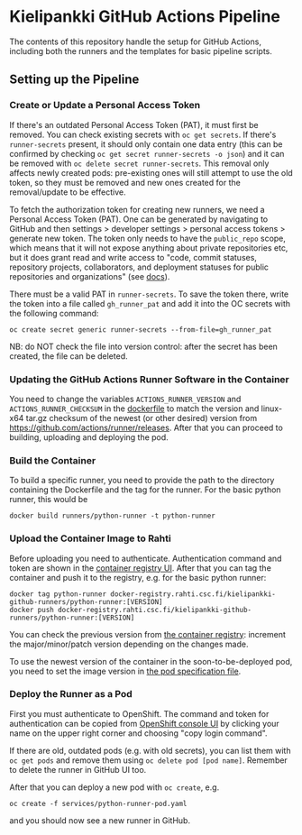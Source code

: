 # Kielipankki GitHub Actions Pipeline

The contents of this repository handle the setup for GitHub Actions, including
both the runners and the templates for basic pipeline scripts.

## Setting up the Pipeline

### Create or Update a Personal Access Token

If there's an outdated Personal Access Token (PAT), it must first be removed.
You can check existing secrets with `oc get secrets`. If there's
`runner-secrets` present, it should only contain one data entry (this can be
confirmed by checking `oc get secret runner-secrets -o json`) and it can be
removed with `oc delete secret runner-secrets`. This removal only affects newly
created pods: pre-existing ones will still attempt to use the old token, so
they must be removed and new ones created for the removal/update to be
effective.

To fetch the authorization token for creating new runners, we need a Personal
Access Token (PAT). One can be generated by navigating to GitHub and then
settings > developer settings > personal access tokens > generate new token.
The token only needs to have the `public_repo` scope, which means that it will
not expose anything about private repositories etc, but it does grant read and
write access to "code, commit statuses, repository projects, collaborators, and
deployment statuses for public repositories and organizations" (see
[docs](https://docs.github.com/en/developers/apps/building-oauth-apps/scopes-for-oauth-apps)).

There must be a valid PAT in `runner-secrets`. To save the token there, write
the token into a file called `gh_runner_pat` and add it into the OC secrets
with the following command:
```
oc create secret generic runner-secrets --from-file=gh_runner_pat
```

NB: do NOT check the file into version control: after the secret has been
created, the file can be deleted.


### Updating the GitHub Actions Runner Software in the Container
You need to change the variables `ACTIONS_RUNNER_VERSION` and
`ACTIONS_RUNNER_CHECKSUM` in the [dockerfile](runner/Dockerfile) to match the
version and linux-x64 tar.gz checksum of the newest (or other desired) version
from https://github.com/actions/runner/releases. After that you can proceed to
building, uploading and deploying the pod.


### Build the Container

To build a specific runner, you need to provide the path to the directory
containing the Dockerfile and the tag for the runner. For the basic python
runner, this would be

```
docker build runners/python-runner -t python-runner
```

### Upload the Container Image to Rahti
Before uploading you need to authenticate. Authentication command and token are
shown in the [container registry
UI](https://registry-console.rahti.csc.fi/registry#/?namespace=kielipankki-github-runners).
After that you can tag the container and push it to the registry, e.g. for the
basic python runner:
```
docker tag python-runner docker-registry.rahti.csc.fi/kielipankki-github-runners/python-runner:[VERSION]
docker push docker-registry.rahti.csc.fi/kielipankki-github-runners/python-runner:[VERSION]
```
You can check the previous version from [the container
registry](https://registry-console.rahti.csc.fi/registry#/?namespace=kielipankki-github-runners):
increment the major/minor/patch version depending on the changes made.

To use the newest version of the container in the soon-to-be-deployed pod, you
need to set the image version in [the pod specification file](service/pod.yaml).

### Deploy the Runner as a Pod
First you must authenticate to OpenShift. The command and token for
authentication can be copied from [OpenShift console
UI](https://rahti.csc.fi:8443/console/catalog) by clicking your name on the
upper right corner and choosing "copy login command".

If there are old, outdated pods (e.g. with old secrets), you can list them with
`oc get pods` and remove them using `oc delete pod [pod name]`. Remember to
delete the runner in GitHub UI too.

After that you can deploy a new pod with `oc create`, e.g.
```
oc create -f services/python-runner-pod.yaml
```
and you should now see a new runner in GitHub.
